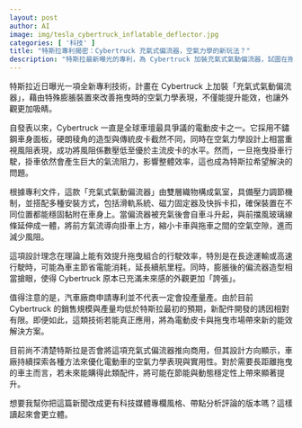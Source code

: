 ```yaml
---
layout: post
author: AI
image: img/tesla_cybertruck_inflatable_deflector.jpg
categories: [ '科技' ]
title: "特斯拉專利揭密：Cybertruck 充氣式偏流器，空氣力學的新玩法？"  
description: "特斯拉最新曝光的專利，為 Cybertruck 加裝充氣式氣動偏流器，試圖在拖曳狀態下優化氣流、提升能效。這種雙層織物結構的可升降裝置，膨脹後能將氣流導向掛車上方，減少風阻並延長續航，同時強化未來感外觀。然而專利不代表量產，在 Cybertruck 銷售規模未達預期的情況下，商用前景尚存變數。若技術落地，或將改變電動皮卡與長途拖曳的能效格局。"  "
---
```

特斯拉近日曝光一項全新專利技術，計畫在 Cybertruck 上加裝「充氣式氣動偏流器」，藉由特殊膨脹裝置來改善拖曳時的空氣力學表現，不僅能提升能效，也讓外觀更加吸睛。  

自發表以來，Cybertruck 一直是全球車壇最具爭議的電動皮卡之一。它採用不鏽鋼車身面板，硬朗稜角的造型與傳統皮卡截然不同，同時在空氣力學設計上相當重視風阻表現，成功將風阻係數壓低至優於主流皮卡的水平。然而，一旦拖曳掛車行駛，掛車依然會產生巨大的氣流阻力，影響整體效率，這也成為特斯拉希望解決的問題。  

根據專利文件，這款「充氣式氣動偏流器」由雙層織物構成氣室，具備壓力調節機制，並搭配多種安裝方式，包括滑軌系統、磁力固定器及快拆卡扣，確保裝置在不同位置都能穩固黏附在車身上。當偏流器被充氣後會自車斗升起，與前擋風玻璃線條延伸成一體，將前方氣流導向掛車上方，縮小卡車與拖車之間的空氣空隙，進而減少風阻。  

這項設計理念在理論上能有效提升拖曳組合的行駛效率，特別是在長途運輸或高速行駛時，可能為車主節省電能消耗，延長續航里程。同時，膨脹後的偏流器造型相當搶眼，使得 Cybertruck 原本已充滿未來感的外觀更加「誇張」。  

值得注意的是，汽車廠商申請專利並不代表一定會投產量產。由於目前 Cybertruck 的銷售規模與產量均低於特斯拉最初的預期，新配件開發的誘因相對有限。即便如此，這類技術若能真正應用，將為電動皮卡與拖曳市場帶來新的能效解決方案。  

目前尚不清楚特斯拉是否會將這項充氣式偏流器推向商用，但其設計方向顯示，車廠持續探索各種方法來優化電動車的空氣力學表現與實用性。對於需要長距離拖曳的車主而言，若未來能購得此類配件，將可能在節能與動態穩定性上帶來顯著提升。  

想要我幫你把這篇新聞改成更有科技媒體專欄風格、帶點分析評論的版本嗎？這樣讀起來會更立體。